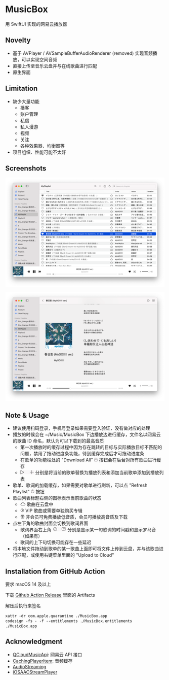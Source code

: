 # MusicBox

用 SwiftUI 实现的网易云播放器

## Novelty

- 基于 AVPlayer / AVSampleBufferAudioRenderer (removed) 实现音频播放，可以实现空间音频
- 直接上传至音乐云盘并与在线歌曲进行匹配
- 原生界面

## Limitation

- 缺少大量功能
  - 播客
  - 账户管理
  - 私信
  - 私人漫游
  - 视频
  - 关注
  - 各种效果器、均衡器等
- 项目组织、性能可能不太好

## Screenshots

![歌单](./Screenshots/playlist.png)

![歌词](./Screenshots/lyric.png)

## Note & Usage

- 建议使用扫码登录，手机号登录如果需要登入验证，没有做对应的处理
- 播放的时候会在 ~/Music/MusicBox 下边播放边进行缓存，文件名以网易云的歌曲 ID 命名，默认为可以下载到的最高音质
  - 第一次播放时的缓存过程中因为存在跳转的目标与实际播放目标不匹配的问题，禁用了拖动进度条功能，待到缓存完成后才可拖动进度条
  - 在歌单的功能栏处的 "Download All" ![Download ALl](./Screenshots/download_all.png) 按钮会在后台对所有歌曲进行缓存
  - ![play_all_add_all](./Screenshots/play_all_add_all.png) 分别是将当前的歌单替换为播放列表和添加当前歌单添加到播放列表
- 歌单、歌词的加载缓存，如果需要对歌单进行刷新，可以点 "Refresh Playlist" ![Refresh Playlist](./Screenshots/refresh_playlist.png) 按钮
- 歌曲列表标题右侧的图标表示当前歌曲的状态
  - ![cloud](./Screenshots/cloud.png) 歌曲在云盘中
  - ![dollar](./Screenshots/dollar.png) VIP 歌曲或需要单独购买专辑
  - ![gift](./Screenshots/gift.png) 非会员可免费播放低音质，会员可播放高音质及下载
- 点左下角的歌曲封面会切换到歌词界面
  - 歌词界面右上角 ![timestamp_roma](./Screenshots/timestamp_roma.png) 分别是显示某一句歌词的时间戳和显示罗马音（如果有）
  - 歌词的上下句切换可能存在一些延迟
- 将本地文件拖动到歌单的某一歌曲上面即可将文件上传到云盘，并与该歌曲进行匹配，或使用右键菜单里面的 "Upload to Cloud"

## Installation from GitHub Action

要求 macOS 14 及以上

下载 [Github Action Release](https://github.com/zeyugao/MusicBox/actions/workflows/build.yml) 里面的 Artifacts

解压后执行来签名

```shell
xattr -dr com.apple.quarantine ./MusicBox.app
codesign -fs - -f --entitlements ./MusicBox.entitlements ./MusicBox.app
```

## Acknowledgment

- [QCloudMusicApi](https://github.com/s12mmm3/QCloudMusicApi): 网易云 API 接口
- [CachingPlayerItem](https://github.com/sukov/CachingPlayerItem): 音频缓存
- [AudioStreaming](https://github.com/dimitris-c/AudioStreaming)
- [iOSAACStreamPlayer](https://github.com/UFOooX/iOSAACStreamPlayer)
